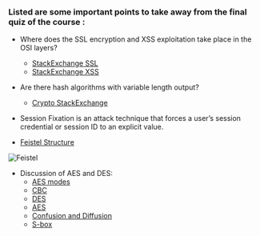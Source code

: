 ### Listed are some important points to take away from the final quiz of the course :

- Where does the SSL encryption and XSS exploitation take place in the OSI layers?
    - [StackExchange SSL](https://security.stackexchange.com/questions/19681/where-does-ssl-encryption-take-place)
    - [StackExchange XSS](https://security.stackexchange.com/questions/117686/in-which-osi-layer-does-session-hijacking-occur/117693)
    
- Are there hash algorithms with variable length output?
    - [Crypto StackExchange](https://crypto.stackexchange.com/questions/3558/are-there-hash-algorithms-with-variable-length-output)
    
- Session Fixation is an attack technique that forces a user’s session credential or session ID to an explicit value.

- [Feistel Structure](https://www.tutorialspoint.com/cryptography/feistel_block_cipher.htm#:~:text=The%20encryption%20process%20uses%20the,followed%20by%20a%20permutation%20step.&text=The%20input%20block%20to%20each,half%20and%20the%20right%20half)


![Feistel](https://user-images.githubusercontent.com/77532581/130320897-1611ab6b-5683-4d64-bcad-a9489df3be0f.png)

- Discussion of AES and DES:
    - [AES modes](https://www.highgo.ca/2019/08/08/the-difference-in-five-modes-in-the-aes-encryption-algorithm/)
    - [CBC](https://www.sciencedirect.com/topics/computer-science/cipher-block-chaining#:~:text=2%20Cipher%20Block%20Chaining%20Mode,encryption%20of%20the%20following%20block.)
    - [DES](https://csrc.nist.gov/csrc/media/publications/fips/81/archive/1980-12-02/documents/fips81.pdf)
    - [AES](https://www.educative.io/edpresso/what-is-the-aes-algorithm)
    - [Confusion and Diffusion](https://en.wikipedia.org/wiki/Confusion_and_diffusion)
    - [S-box](https://en.wikipedia.org/wiki/S-box)

